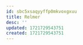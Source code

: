 ```yaml
---
id: sbc5xsaqyyffp0mkvoxgxuu
title: Relmer
desc: ''
updated: 1721729543751
created: 1721729543751
---
```

